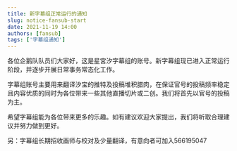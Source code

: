 ```yaml
---
title: 新字幕组正常运行的通知
slug: notice-fansub-start
date: 2021-11-19 14:00
authors: [fansub]
tags: ['字幕组通知']
---
```


各位企鹅队队员们大家好，这是星宮汐字幕组的账号。新字幕组现已进入正常运行阶段，并逐步开展日常事务常态化工作。
<!-- truncate -->
字幕组账号主要用来翻译汐宝的推特及投稿堆积腊肉，在保证官号的投稿频率稳定且内容优质的同时为各位带来一些其他直播切片或二创。我们将首先以官号的投稿为主。

希望字幕组能为各位带来更多的乐趣。如有建议欢迎大家提出，我们将听取合理建议并努力做到更好。

另：字幕组长期招收画师与校对及少量翻译，有意向者可加入566195047
